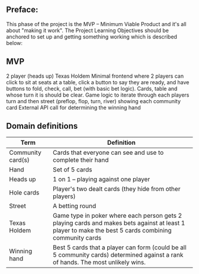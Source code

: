 ## Preface:

This phase of the project is the MVP – Minimum Viable Product and it's all about "making it work". The Project Learning Objectives should be anchored to set up and getting something working which is described below:

## MVP

2 player (heads up) Texas Holdem
Minimal frontend where 2 players can click to sit at seats at a table, click a button to say they are ready, and have buttons to fold, check, call, bet (with basic bet logic). Cards, table and whose turn it is should be clear.
Game logic to iterate through each players turn and then street (preflop, flop, turn, river) showing each community card
External API call for determining the winning hand

## Domain definitions

| Term              | Definition                                                                                                                                            |
| ----------------- | ----------------------------------------------------------------------------------------------------------------------------------------------------- |
| Community card(s) | Cards that everyone can see and use to complete their hand                                                                                            |
| Hand              | Set of 5 cards                                                                                                                                        |
| Heads up          | 1 on 1 – playing against one player                                                                                                                   |
| Hole cards        | Player's two dealt cards (they hide from other players)                                                                                               |
| Street            | A betting round                                                                                                                                       |
| Texas Holdem      | Game type in poker where each person gets 2 playing cards and makes bets against at least 1 player to make the best 5 cards combining community cards |
| Winning hand      | Best 5 cards that a player can form (could be all 5 community cards) determined against a rank of hands. The most unlikely wins.                      |
